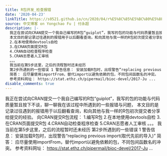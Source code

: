 ```yaml
---
title: R包开发_检查报错
date: '2020-04-23'
linkTitle: https://s0521.github.io/cn/2020/04/r%E5%8C%85%E5%BC%80%E5%8F%91_%E6%A3%80%E6%9F%A5%E6%8A%A5%E9%94%99/
source: 中文博客 on Yongchao Fu | 付永超
description: |-
  我正在尝试向CRAN提交一个我自己编写的R包“guiplot”，我写的包的功能与代码质量暂且按下不谈，聊一聊我在该过程中所遇到的一些报错与问题，
  本文目的是记录过往遇到的报错用于以后翻看查询，和向其他与我一样的R包初次提交者分享给提交的经验。 向CRAN提交R包流程： 1.编写R包
  2.在本地使用devtools自检
  3.在CRAN页面提交R包
  4.CRAN自动检查程序检查
  5.CRAN志愿者人工审核
  。。。
  我当前在第5步这里，之后的流程暂时还未经历
  第2步所遇到的一些错误 1 警告信息： 安装加载R包时，出现警告“replacing previous import(取代先前的导入)”
  简答： 应尽量使用importFrom，替代import以避免依赖的包，不同包间函数名的冲突。
  参考资料网址： https://stat.ethz.ch/pipermail/bioc-devel/2017-Ju ...
disable_comments: true
---
```

我正在尝试向CRAN提交一个我自己编写的R包“guiplot”，我写的包的功能与代码质量暂且按下不谈，聊一聊我在该过程中所遇到的一些报错与问题，
本文目的是记录过往遇到的报错用于以后翻看查询，和向其他与我一样的R包初次提交者分享给提交的经验。 向CRAN提交R包流程： 1.编写R包
2.在本地使用devtools自检
3.在CRAN页面提交R包
4.CRAN自动检查程序检查
5.CRAN志愿者人工审核
。。。
我当前在第5步这里，之后的流程暂时还未经历
第2步所遇到的一些错误 1 警告信息： 安装加载R包时，出现警告“replacing previous import(取代先前的导入)”
简答： 应尽量使用importFrom，替代import以避免依赖的包，不同包间函数名的冲突。
参考资料网址： https://stat.ethz.ch/pipermail/bioc-devel/2017-Ju ...